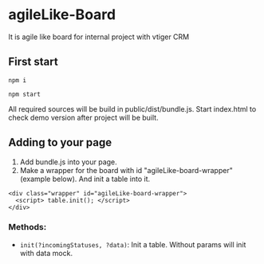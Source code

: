 # agileLike-Board
It is agile like board for internal project with vtiger CRM

## First start
```
npm i
```
```
npm start
```
All required sources will be build in public/dist/bundle.js. 
Start index.html to check demo version after project will be built.

## Adding to your page
1. Add bundle.js into your page.
1. Make a wrapper for the board with id "agileLike-board-wrapper" (example below). And init a table into it. 
```
<div class="wrapper" id="agileLike-board-wrapper">
  <script> table.init(); </script>
</div>
```
### Methods:

- `init(?incomingStatuses, ?data)`: Init a table. Without params will init with data mock.
